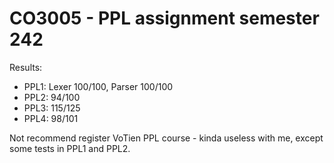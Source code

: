 # CO3005 - PPL assignment semester 242

Results:
- PPL1: Lexer 100/100, Parser 100/100
- PPL2: 94/100
- PPL3: 115/125
- PPL4: 98/101

Not recommend register VoTien PPL course - kinda useless with me, except some tests in PPL1 and PPL2.
